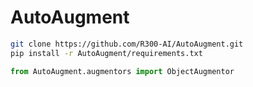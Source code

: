 # AutoAugment
```bash
git clone https://github.com/R300-AI/AutoAugment.git
pip install -r AutoAugment/requirements.txt
```
```python
from AutoAugment.augmentors import ObjectAugmentor
```
